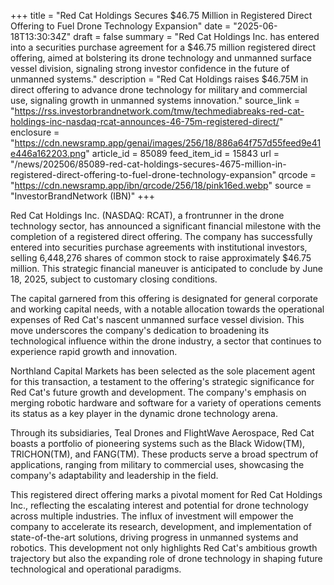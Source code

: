 +++
title = "Red Cat Holdings Secures $46.75 Million in Registered Direct Offering to Fuel Drone Technology Expansion"
date = "2025-06-18T13:30:34Z"
draft = false
summary = "Red Cat Holdings Inc. has entered into a securities purchase agreement for a $46.75 million registered direct offering, aimed at bolstering its drone technology and unmanned surface vessel division, signaling strong investor confidence in the future of unmanned systems."
description = "Red Cat Holdings raises $46.75M in direct offering to advance drone technology for military and commercial use, signaling growth in unmanned systems innovation."
source_link = "https://rss.investorbrandnetwork.com/tmw/techmediabreaks-red-cat-holdings-inc-nasdaq-rcat-announces-46-75m-registered-direct/"
enclosure = "https://cdn.newsramp.app/genai/images/256/18/886a64f757d55feed9e41e446a162203.png"
article_id = 85089
feed_item_id = 15843
url = "/news/202506/85089-red-cat-holdings-secures-4675-million-in-registered-direct-offering-to-fuel-drone-technology-expansion"
qrcode = "https://cdn.newsramp.app/ibn/qrcode/256/18/pink16ed.webp"
source = "InvestorBrandNetwork (IBN)"
+++

<p>Red Cat Holdings Inc. (NASDAQ: RCAT), a frontrunner in the drone technology sector, has announced a significant financial milestone with the completion of a registered direct offering. The company has successfully entered into securities purchase agreements with institutional investors, selling 6,448,276 shares of common stock to raise approximately $46.75 million. This strategic financial maneuver is anticipated to conclude by June 18, 2025, subject to customary closing conditions.</p><p>The capital garnered from this offering is designated for general corporate and working capital needs, with a notable allocation towards the operational expenses of Red Cat's nascent unmanned surface vessel division. This move underscores the company's dedication to broadening its technological influence within the drone industry, a sector that continues to experience rapid growth and innovation.</p><p>Northland Capital Markets has been selected as the sole placement agent for this transaction, a testament to the offering's strategic significance for Red Cat's future growth and development. The company's emphasis on merging robotic hardware and software for a variety of operations cements its status as a key player in the dynamic drone technology arena.</p><p>Through its subsidiaries, Teal Drones and FlightWave Aerospace, Red Cat boasts a portfolio of pioneering systems such as the Black Widow(TM), TRICHON(TM), and FANG(TM). These products serve a broad spectrum of applications, ranging from military to commercial uses, showcasing the company's adaptability and leadership in the field.</p><p>This registered direct offering marks a pivotal moment for Red Cat Holdings Inc., reflecting the escalating interest and potential for drone technology across multiple industries. The influx of investment will empower the company to accelerate its research, development, and implementation of state-of-the-art solutions, driving progress in unmanned systems and robotics. This development not only highlights Red Cat's ambitious growth trajectory but also the expanding role of drone technology in shaping future technological and operational paradigms.</p>